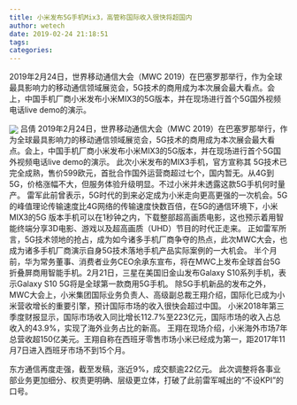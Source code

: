 ```yaml
---
title: 小米发布5G手机Mix3，高管称国际收入很快将超国内
author: wetech
date: 2019-02-24 21:18:51
tags: 
categories: 
---
```

2019年2月24日，世界移动通信大会（MWC 2019）在巴塞罗那举行，作为全球最具影响力的移动通信领域展览会，5G技术的商用成为本次展会最大看点。会上，中国手机厂商小米发布小米MIX3的5G版本，并在现场进行首个5G国外视频电话live demo的演示。
<!-- more -->
<img align="center" border="0" src="https://imgcdn.yicai.com/uppics/images/2019/02/2f1f2ee3fc194c7506aee13bd4e56a6c.jpg" />
吕倩
2019年2月24日，世界移动通信大会（MWC 2019）在巴塞罗那举行，作为全球最具影响力的移动通信领域展览会，5G技术的商用成为本次展会最大看点。会上，中国手机厂商小米发布小米MIX3的5G版本，并在现场进行首个5G国外视频电话live demo的演示。
此次小米发布的MIX3手机，官方宣称其 5G技术已完全成熟，售价599欧元，首批合作国外运营商超过七个，国内暂无。从4G到5G，价格涨幅不大，但服务体验升级明显。不过小米并未透露这款5G手机何时量产。
雷军此前曾表示，5G时代的到来必定成为小米走向更高更强的一次机会。5G的峰值理论传输速度比4G网络的传输速度快数百倍，在5G的通信环境下，小米MIX3的5G 版本手机可以在1秒钟之内，下载整部超高画质电影，这也预示着用智能终端分享3D电影、游戏以及超高画质（UHD）节目的时代正走来。
正如雷军所言，5G技术领地的抢占，成为如今诸多手机厂商争夺的热点，此次MWC大会，也成为诸多手机厂商演示自身5G技术落地手机产品实际案例的一大机会。
半个月前，华为常务董事、消费者业务CEO余承东宣布，将在MWC上发布全球首台5G折叠屏商用智能手机。2月21日，三星在美国旧金山发布Galaxy S10系列手机，表示Galaxy S10 5G将是全球第一款商用5G手机。
除5G手机新品的发布之外，MWC大会上，小米集团国际业务负责人、高级副总裁王翔介绍，国际化已成为小米营收增长的重要引擎，预计国际市场的收入很快会超过中国。
小米2018年第三季度财报显示，国际市场收入同比增长112.7%至223亿元，国际市场的收入占总收入的43.9%，实现了海外业务占比的新高。
王翔在现场介绍，小米海外市场7年总营收超150亿美元。王翔自称在西班牙零售市场小米已经成为第一，距2017年11月7日进入西班牙市场不到15个月。
 
 
东方通信再度走强，截至发稿，涨近9%，成交额逾22亿元。
此次调整将各事业部业务更加细分、权责更明确、层级更立体，打破了此前雷军喊出的“不设KPI”的口号。
